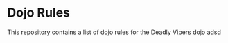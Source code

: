 Dojo Rules
==========

This repository contains a list of dojo rules for the Deadly Vipers dojo
adsd
